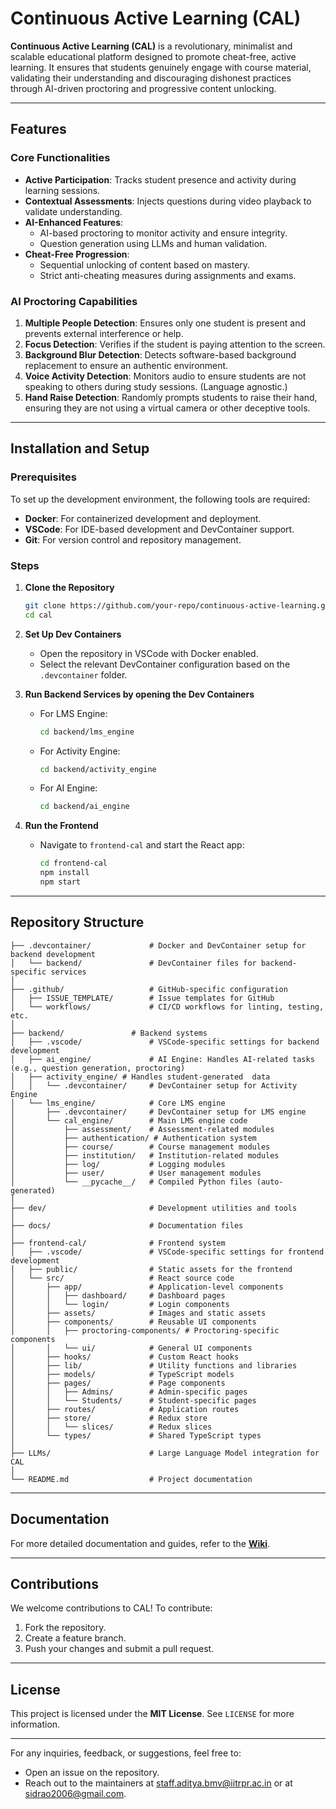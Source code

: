 # Continuous Active Learning (CAL)

**Continuous Active Learning (CAL)** is a revolutionary, minimalist and scalable educational platform designed to promote cheat-free, active learning. It ensures that students genuinely engage with course material, validating their understanding and discouraging dishonest practices through AI-driven proctoring and progressive content unlocking.

---

## Features
### Core Functionalities
- **Active Participation**: Tracks student presence and activity during learning sessions.
- **Contextual Assessments**: Injects questions during video playback to validate understanding.
- **AI-Enhanced Features**:
  - AI-based proctoring to monitor activity and ensure integrity.
  - Question generation using LLMs and human validation.
- **Cheat-Free Progression**:
  - Sequential unlocking of content based on mastery.
  - Strict anti-cheating measures during assignments and exams.

### AI Proctoring Capabilities
1. **Multiple People Detection**: Ensures only one student is present and prevents external interference or help.
2. **Focus Detection**: Verifies if the student is paying attention to the screen.
3. **Background Blur Detection**: Detects software-based background replacement to ensure an authentic environment.
4. **Voice Activity Detection**: Monitors audio to ensure students are not speaking to others during study sessions. (Language agnostic.)
5. **Hand Raise Detection**: Randomly prompts students to raise their hand, ensuring they are not using a virtual camera or other deceptive tools.

---

## Installation and Setup

### Prerequisites
To set up the development environment, the following tools are required:
- **Docker**: For containerized development and deployment.
- **VSCode**: For IDE-based development and DevContainer support.
- **Git**: For version control and repository management.

### Steps
1. **Clone the Repository**
   ```bash
   git clone https://github.com/your-repo/continuous-active-learning.git
   cd cal
   ```

2. **Set Up Dev Containers**
   - Open the repository in VSCode with Docker enabled.
   - Select the relevant DevContainer configuration based on the `.devcontainer` folder.

3. **Run Backend Services by opening the Dev Containers**
   - For LMS Engine:
     ```bash
     cd backend/lms_engine
     ```
     
   - For Activity Engine:
     ```bash
     cd backend/activity_engine
     ```
     
   - For AI Engine:
     ```bash
     cd backend/ai_engine
     ```

4. **Run the Frontend**
   - Navigate to `frontend-cal` and start the React app:
     ```bash
     cd frontend-cal
     npm install
     npm start
     ```

---

## Repository Structure
```
├── .devcontainer/             # Docker and DevContainer setup for backend development
│   └── backend/               # DevContainer files for backend-specific services
│
├── .github/                   # GitHub-specific configuration
│   ├── ISSUE_TEMPLATE/        # Issue templates for GitHub
│   └── workflows/             # CI/CD workflows for linting, testing, etc.
│
├── backend/               # Backend systems
│   ├── .vscode/               # VSCode-specific settings for backend development
│   ├── ai_engine/             # AI Engine: Handles AI-related tasks (e.g., question generation, proctoring)
│   ├── activity_engine/ # Handles student-generated  data
│   │   └── .devcontainer/     # DevContainer setup for Activity Engine
│   └── lms_engine/            # Core LMS engine
│       ├── .devcontainer/     # DevContainer setup for LMS engine
│       └── cal_engine/        # Main LMS engine code
│           ├── assessment/    # Assessment-related modules
│           ├── authentication/ # Authentication system
│           ├── course/        # Course management modules
│           ├── institution/   # Institution-related modules
│           ├── log/           # Logging modules
│           ├── user/          # User management modules
│           └── __pycache__/   # Compiled Python files (auto-generated)
│
├── dev/                       # Development utilities and tools
│
├── docs/                      # Documentation files
│
├── frontend-cal/              # Frontend system
│   ├── .vscode/               # VSCode-specific settings for frontend development
│   ├── public/                # Static assets for the frontend
│   └── src/                   # React source code
│       ├── app/               # Application-level components
│       │   ├── dashboard/     # Dashboard pages
│       │   └── login/         # Login components
│       ├── assets/            # Images and static assets
│       ├── components/        # Reusable UI components
│       │   ├── proctoring-components/ # Proctoring-specific components
│       │   └── ui/            # General UI components
│       ├── hooks/             # Custom React hooks
│       ├── lib/               # Utility functions and libraries
│       ├── models/            # TypeScript models
│       ├── pages/             # Page components
│       │   ├── Admins/        # Admin-specific pages
│       │   └── Students/      # Student-specific pages
│       ├── routes/            # Application routes
│       ├── store/             # Redux store
│       │   └── slices/        # Redux slices
│       └── types/             # Shared TypeScript types
│
├── LLMs/                      # Large Language Model integration for CAL
│
└── README.md                  # Project documentation
```

---

## Documentation
For more detailed documentation and guides, refer to the **[Wiki](https://github.com/sudarshansudarshan/cal/wiki)**.

---

## Contributions
We welcome contributions to CAL! To contribute:
1. Fork the repository.
2. Create a feature branch.
3. Push your changes and submit a pull request.

---

## License
This project is licensed under the **MIT License**. See `LICENSE` for more information.

---

For any inquiries, feedback, or suggestions, feel free to:

- Open an issue on the repository.
- Reach out to the maintainers at staff.aditya.bmv@iitrpr.ac.in or at sidrao2006@gmail.com.




